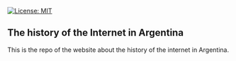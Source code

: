 [![License: MIT](https://img.shields.io/badge/License-MIT-yellow.svg)](LICENSE)

## The history of the Internet in Argentina
This is the repo of the website about the history of the internet in Argentina.
